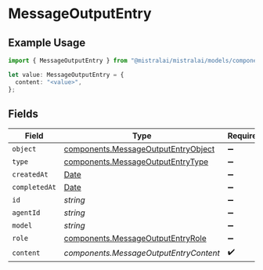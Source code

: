# MessageOutputEntry

## Example Usage

```typescript
import { MessageOutputEntry } from "@mistralai/mistralai/models/components";

let value: MessageOutputEntry = {
  content: "<value>",
};
```

## Fields

| Field                                                                                         | Type                                                                                          | Required                                                                                      | Description                                                                                   |
| --------------------------------------------------------------------------------------------- | --------------------------------------------------------------------------------------------- | --------------------------------------------------------------------------------------------- | --------------------------------------------------------------------------------------------- |
| `object`                                                                                      | [components.MessageOutputEntryObject](../../models/components/messageoutputentryobject.md)    | :heavy_minus_sign:                                                                            | N/A                                                                                           |
| `type`                                                                                        | [components.MessageOutputEntryType](../../models/components/messageoutputentrytype.md)        | :heavy_minus_sign:                                                                            | N/A                                                                                           |
| `createdAt`                                                                                   | [Date](https://developer.mozilla.org/en-US/docs/Web/JavaScript/Reference/Global_Objects/Date) | :heavy_minus_sign:                                                                            | N/A                                                                                           |
| `completedAt`                                                                                 | [Date](https://developer.mozilla.org/en-US/docs/Web/JavaScript/Reference/Global_Objects/Date) | :heavy_minus_sign:                                                                            | N/A                                                                                           |
| `id`                                                                                          | *string*                                                                                      | :heavy_minus_sign:                                                                            | N/A                                                                                           |
| `agentId`                                                                                     | *string*                                                                                      | :heavy_minus_sign:                                                                            | N/A                                                                                           |
| `model`                                                                                       | *string*                                                                                      | :heavy_minus_sign:                                                                            | N/A                                                                                           |
| `role`                                                                                        | [components.MessageOutputEntryRole](../../models/components/messageoutputentryrole.md)        | :heavy_minus_sign:                                                                            | N/A                                                                                           |
| `content`                                                                                     | *components.MessageOutputEntryContent*                                                        | :heavy_check_mark:                                                                            | N/A                                                                                           |